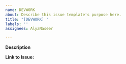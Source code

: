 ```yaml
---
name: DEVWORK
about: Describe this issue template's purpose here.
title: "[DEVWORK] "
labels: ''
assignees: AlyaNaseer

---
```


**Description**


**Link to Issue:**
